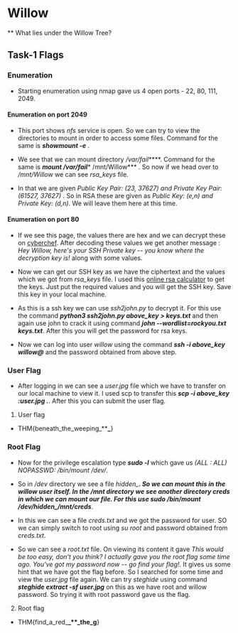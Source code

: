 # Willow 

** What lies under the Willow Tree?

## Task-1 Flags

### Enumeration

* Starting enumeration using nmap gave us 4 open ports - 22, 80, 111, 2049.

#### Enumeration on port 2049

* This port shows *nfs* service is open. So we can try to view the directories to mount in order to access some files. Command for the same is ***showmount -e <ip>***.<br>

* We see that we can mount directory */var/fail*****. Command for the same is ***mount <ip>/var/fail**** /mnt/Willow*** . So now if we head over to */mnt/Willow* we can see *rsa_keys* file.

* In that we are given *Public Key Pair: (23, 37627) and Private Key Pair: (61527, 37627)* . So in RSA these are given as *Public Key: (e,n) and Private Key: (d,n)*. We will leave them here at this time.

#### Enumeration on port 80 

* If we see this page, the values there are hex and we can decrypt these on [cyberchef](https://gchq.github.io/CyberChef/). After decoding these values we get another message : *Hey Willow, here's your SSH Private key -- you know where the decryption key is!* along with some values.

* Now we can get our SSH key as we have the ciphertext and the values which we got from *rsa_keys* file. I used this [online rsa calculator](https://www.cs.drexel.edu/~jpopyack/Courses/CSP/Fa17/notes/10.1_Cryptography/RSA_Express_EncryptDecrypt_v2.html) to get the keys. Just put the required values and you will get the SSH key. Save this key in your local machine.

* As this is a ssh key we can use *ssh2john.py* to decrypt it. For this use the command ***python3 ssh2john.py above_key > keys.txt*** and then again use john to crack it using command ***john --wordlist=rockyou.txt keys.txt***. After this you will get the password for rsa keys.

* Now we can log into user *willow* using the command ***ssh -i above_key willow@<ip>*** and the password obtained from above step. 

### User Flag

* After logging in we can see a *user.jpg* file which we have to transfer on our local machine to view it. I used scp to transfer this ***scp -i above_key <ip>:user.jpg .***. After this you can submit the user flag.

1. User flag 
* THM{beneath_the_weeping_******_****}

### Root Flag

* Now for the privilege escalation type ***sudo -l*** which gave us *(ALL : ALL) NOPASSWD: /bin/mount /dev/*.

* So in */dev* directory we see a file *hidden_*******. So we can mount this in the willow user itself. In the */mnt* directory we see another directory *creds* in which we can mount our file. For this use ***sudo /bin/mount /dev/hidden_******/mnt/creds***.

* In this we can see a file *creds.txt* and we got the password for user. SO we can simply switch to root using *su root* and password obtained from *creds.txt*.

* So we can see a *root.txt* file. On viewing its content it gave *This would be too easy, don't you think? I actually gave you the root flag some time ago.
You've got my password now -- go find your flag!*. It gives us some hint that we have got the flag before. So I searched for some time and view the *user.jpg* file again. We can try *steghide* using command ***steghide extract -sf user.jpg*** on this as we have root and willow password. So trying it with root password gave us the flag.

2. Root flag
* THM{find_a_red_****_**_the_g****}